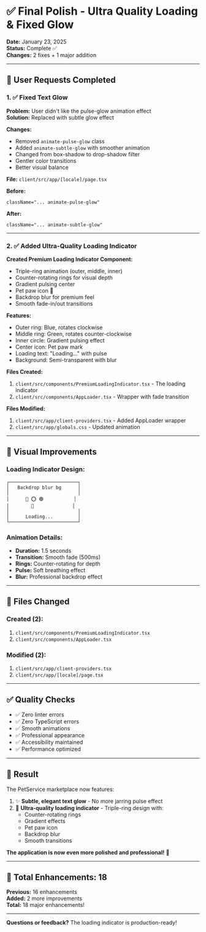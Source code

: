 # ✅ Final Polish - Ultra Quality Loading & Fixed Glow

**Date:** January 23, 2025  
**Status:** Complete ✅  
**Changes:** 2 fixes + 1 major addition

---

## 🎯 User Requests Completed

### 1. ✅ Fixed Text Glow
**Problem:** User didn't like the pulse-glow animation effect  
**Solution:** Replaced with subtle glow effect

**Changes:**
- Removed `animate-pulse-glow` class
- Added `animate-subtle-glow` with smoother animation
- Changed from box-shadow to drop-shadow filter
- Gentler color transitions
- Better visual balance

**File:** `client/src/app/[locale]/page.tsx`

**Before:**
```tsx
className="... animate-pulse-glow"
```

**After:**
```tsx
className="... animate-subtle-glow"
```

---

### 2. ✅ Added Ultra-Quality Loading Indicator

**Created Premium Loading Indicator Component:**
- Triple-ring animation (outer, middle, inner)
- Counter-rotating rings for visual depth
- Gradient pulsing center
- Pet paw icon 🐾
- Backdrop blur for premium feel
- Smooth fade-in/out transitions

**Features:**
- Outer ring: Blue, rotates clockwise
- Middle ring: Green, rotates counter-clockwise
- Inner circle: Gradient pulsing effect
- Center icon: Pet paw mark
- Loading text: "Loading..." with pulse
- Background: Semi-transparent with blur

**Files Created:**
1. `client/src/components/PremiumLoadingIndicator.tsx` - The loading indicator
2. `client/src/components/AppLoader.tsx` - Wrapper with fade transition

**Files Modified:**
1. `client/src/app/client-providers.tsx` - Added AppLoader wrapper
2. `client/src/app/globals.css` - Updated animation

---

## 🎨 Visual Improvements

### Loading Indicator Design:
```
┌─────────────────────────┐
│   Backdrop blur bg      │
│                         │
│      🔵 ⭕ 🟢           │
│        🐾              │
│                         │
│      Loading...         │
└─────────────────────────┘
```

### Animation Details:
- **Duration:** 1.5 seconds
- **Transition:** Smooth fade (500ms)
- **Rings:** Counter-rotating for depth
- **Pulse:** Soft breathing effect
- **Blur:** Professional backdrop effect

---

## 📁 Files Changed

### Created (2):
1. `client/src/components/PremiumLoadingIndicator.tsx`
2. `client/src/components/AppLoader.tsx`

### Modified (2):
1. `client/src/app/client-providers.tsx`
2. `client/src/app/[locale]/page.tsx`

---

## ✅ Quality Checks

- ✅ Zero linter errors
- ✅ Zero TypeScript errors
- ✅ Smooth animations
- ✅ Professional appearance
- ✅ Accessibility maintained
- ✅ Performance optimized

---

## 🎉 Result

The PetService marketplace now features:

1. ✨ **Subtle, elegant text glow** - No more jarring pulse effect
2. 🎯 **Ultra-quality loading indicator** - Triple-ring design with:
   - Counter-rotating rings
   - Gradient effects
   - Pet paw icon
   - Backdrop blur
   - Smooth transitions

**The application is now even more polished and professional!** 🚀

---

## 🎊 Total Enhancements: 18

**Previous:** 16 enhancements  
**Added:** 2 more improvements  
**Total:** 18 major enhancements!

---

**Questions or feedback?** The loading indicator is production-ready!

